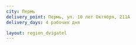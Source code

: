 ```yaml
---
city: Пермь
delivery_point: Пермь, ул. 10 лет Октября, 211А
delivery_days: 4 рабочих дня

layout: region_dvigatel
---
```

